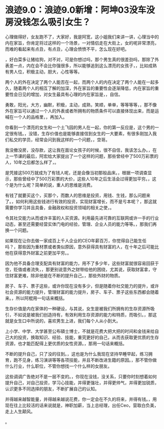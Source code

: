 # 浪迹9.0：浪迹9.0新增：阿坤03没车没房没钱怎么吸引女生？

心理做得好，女友跑不了，大家好，我是阿宽，这小姐我们来讲一讲，心理当中的内在家旨，你肯定将过这样的一个场景，一对情侣走在大街上，女的呢非常漂亮，而难的看起来有点丑，有点丑，心理会愤愤不平，怎么现在好吧。

，好白菜多让猪给狗，对不对，可是你想过吗，那个男生真的很差劲吗，那除了外表差一点，内在会不会比你强很多，所以能够追到这么漂亮的女孩子，，比如成熟有男人位，积极主动，胆大，心性等等。

两个人的外在决定了两个人能否在一起，而两个人的内在决定了两个人能在一起多久，随着两个人的相互了解的加深，外在家旨的重要性会逐渐降低，内在家旨的重要性会日见的增加，对女生最具有心理的内在家旨是，，自信。

勇敢，阳光，大方，幽默，积极，主动，成熟，笑顺，单单，等等等等，，那不像外在家旨可以通过一个人的外表或者所拥有的物质条件可以直接体现出来，而是运喊在一个人的品格里，，再加入。

你看到一个漂亮的女生和一个土飞园的男人在一起，你的第一反应是，这个男的一定很有钱。，没错，生存价值也是能够直接信到女生的一大要素，有很多刚加入我们私交的学员，经常会问到我这样的一个问题，，空哥。

我没撤没房，没存款，这让我在面论女孩子的时候，很不自信，我该怎么办。，在上一节课的最后，阿宏给大家提出了一个这样的问题，那些曾经中了500万彩票的人，10年之后都怎么样了，。

是凭接这500万就成为了有钱人呢，还是会像当初那般品床。，根据一项调查显示，那些曾经中了500万彩票的大价，这些人10年之后生活会过得更加平穷。，这个是为什么呢？简单的说，重人的思维是消费。

有钱了就要买这个，买那个，而数人的思维是投资，用钱、生钱，那么问题来了。，如何利用这些钱进行有效的投资，实现财富增长，而不是亏本呢？，那这就需要你学习并且具备，金融政权和投资领域的相关之使，。

令其社交能力从而或许丰富的人买资源。利用最先进可靠的互联网或许一手的行业动态，甚至还需要经营实体门电的经验，管理、企业人员的能力等等。，那我们再换一个问题。

如果现在让你去做一家成百上千人企业的CEO年薪百万，你觉得自己能生任吗？，那些因为重材票或者类似原因，意外获得具有财富的人，在十年之后可能比他在获得意外财富之前更加平穷。。

因为他不具备合理支配具有财富的能力，用不了多少年，这些财富就很容易回获于空，贬值或者流失，，那更别说意外之财带给他的困绕，尤其说，获取财富拿，守住财富更难，除非他是在不断的提升自己。，那些外财的物质。

房子、车子、票子这些，或许你现在没有多少，但是随着你社交能力的提升，或许社会资源的能力提升，管理财富的能力提升，房子、车子、票子这些东西都会随着来。，所以阿棍用一句话来概括。

生存价值是内在家体的一种硬设，与其说，女生是被我们所拥有的生存资源所吸引，不如说是被我们创造持有，有效利用生存资源的能力和特质，而吸引。，那这就是女生口中所说的，喜欢男生上进，我们每个人从小到大。

上小学、中学、大学甚至公布碩士博士，不就是花费大把大把的时间和金钱来给自己大的投资，换取知识、经验、技能，重究更好的自己，从而去获取更优质的生存资源，也才能匹配得上更优质的女性资源。，那用一句话来概括。

不断的提升自己，只了没的往到。，这也是为什么我现在坚持早睡早起，练习拥育，跑不见身，练习演讲等等各项技能，并且不断改进生籍的原因。，那不管你做什么行业，什么职位，不管你想找一个什么样的女朋友。

这些调调广告绝对不是一层不变的。，你现在没钱，没关系，只要你时刻想着如何提升自己，对自己投资，学习心技能，并得更强壮，并得更帅气，并得更加锐质，认识更多不同选择的朋友，不断扩展自己的认知。

并得越来越智能量，并得越来越说花费，你一定会在不久的将来，并得有钱。，用现在往上比较活的话来说就是，神职加薪，当上总经理，出任Ceo，营取白负美，走上人生颠风。

。